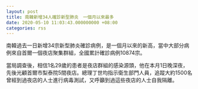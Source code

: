 ```yaml
---
layout: post
title: 南韓新增34人確診新型肺炎　一個月以來最多
date: 2020-05-10 11:03:43.000000000 +08:00
categories: rss
---
```


南韓過去一日新增34宗新型肺炎確診病例，是一個月以來的新高，當中大部分病例來自首爾一個夜店聚集群組，全國累計確診病例10874宗。

當局調查後，相信1名29歲的患者是夜店群組的感染源頭，他在本月1日晚深夜，先後光顧首爾市梨泰院5間夜店。總理丁世均指示衛生部門人員，追蹤大約1500名曾經到過夜店的人士進行病毒測試，又呼籲到過這些夜店的人士自我隔離。
